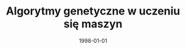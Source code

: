 ---
# Documentation: https://wowchemy.com/docs/managing-content/

title: Algorytmy genetyczne w uczeniu się maszyn
subtitle: ''
summary: ''
authors:
- kwasnicka
tags: []
categories: []
date: '1998-01-01'
lastmod: 2022-10-07T04:59:29Z
featured: false
draft: false

# Featured image
# To use, add an image named `featured.jpg/png` to your page's folder.
# Focal points: Smart, Center, TopLeft, Top, TopRight, Left, Right, BottomLeft, Bottom, BottomRight.
image:
  caption: ''
  focal_point: ''
  preview_only: false

# Projects (optional).
#   Associate this post with one or more of your projects.
#   Simply enter your project's folder or file name without extension.
#   E.g. `projects = ["internal-project"]` references `content/project/deep-learning/index.md`.
#   Otherwise, set `projects = []`.
projects: []
publishDate: '2022-10-07T04:59:28.524468Z'
publication_types:
- '1'
abstract: ''
publication: '*Pozyskiwanie wiedzy z baz danych. Materiały na konferencję naukową,
  Rzeczka, 8-10 maja 1998*'
---